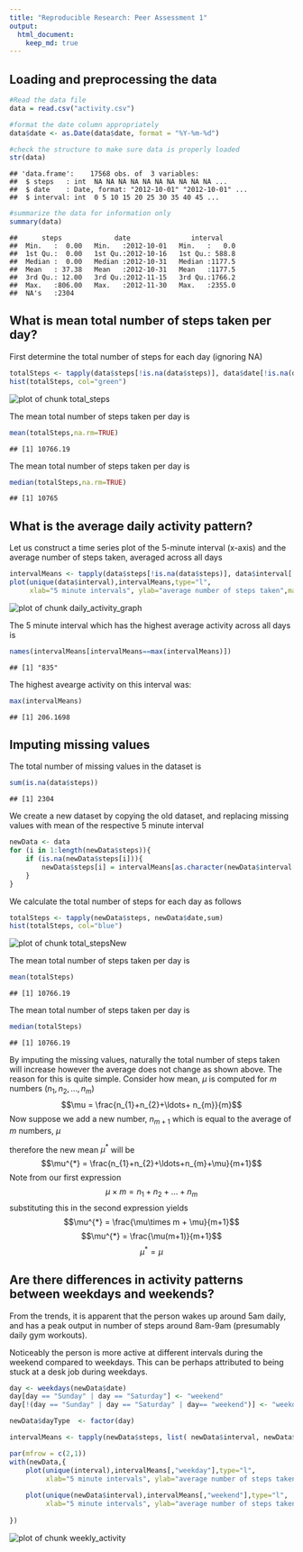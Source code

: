 ```yaml
---
title: "Reproducible Research: Peer Assessment 1"
output: 
  html_document:
    keep_md: true
---
```



## Loading and preprocessing the data


```r
#Read the data file
data = read.csv("activity.csv")

#format the date column appropriately
data$date <- as.Date(data$date, format = "%Y-%m-%d") 

#check the structure to make sure data is properly loaded
str(data)
```

```
## 'data.frame':	17568 obs. of  3 variables:
##  $ steps   : int  NA NA NA NA NA NA NA NA NA NA ...
##  $ date    : Date, format: "2012-10-01" "2012-10-01" ...
##  $ interval: int  0 5 10 15 20 25 30 35 40 45 ...
```

```r
#summarize the data for information only
summary(data)
```

```
##      steps             date               interval     
##  Min.   :  0.00   Min.   :2012-10-01   Min.   :   0.0  
##  1st Qu.:  0.00   1st Qu.:2012-10-16   1st Qu.: 588.8  
##  Median :  0.00   Median :2012-10-31   Median :1177.5  
##  Mean   : 37.38   Mean   :2012-10-31   Mean   :1177.5  
##  3rd Qu.: 12.00   3rd Qu.:2012-11-15   3rd Qu.:1766.2  
##  Max.   :806.00   Max.   :2012-11-30   Max.   :2355.0  
##  NA's   :2304
```


## What is mean total number of steps taken per day?

First determine the total number of steps for each day (ignoring NA)

```r
totalSteps <- tapply(data$steps[!is.na(data$steps)], data$date[!is.na(data$steps)],sum)
hist(totalSteps, col="green")
```

![plot of chunk total_steps](figure/total_steps-1.png) 

The mean total number of steps taken per day is 

```r
mean(totalSteps,na.rm=TRUE)
```

```
## [1] 10766.19
```

The mean total number of steps taken per day is 

```r
median(totalSteps,na.rm=TRUE)
```

```
## [1] 10765
```


## What is the average daily activity pattern?

Let us construct a time series plot  of the 5-minute interval (x-axis) and the average number of steps taken, averaged across all days

```r
intervalMeans <- tapply(data$steps[!is.na(data$steps)], data$interval[!is.na(data$steps)],mean)
plot(unique(data$interval),intervalMeans,type="l",
     xlab="5 minute intervals", ylab="average number of steps taken",main="Average daily activity")
```

![plot of chunk daily_activity_graph](figure/daily_activity_graph-1.png) 

The 5 minute interval which has the highest average activity across all days is

```r
names(intervalMeans[intervalMeans==max(intervalMeans)])
```

```
## [1] "835"
```

The highest avearge activity on this interval was:

```r
max(intervalMeans)
```

```
## [1] 206.1698
```

## Imputing missing values

The total number of missing values in the dataset is 

```r
sum(is.na(data$steps))
```

```
## [1] 2304
```

We create a new dataset by copying the old dataset, and replacing missing values with mean of the respective 5 minute interval 

```r
newData <- data
for (i in 1:length(newData$steps)){
    if (is.na(newData$steps[i])){
        newData$steps[i] = intervalMeans[as.character(newData$interval[i])]
    } 
}
```

We calculate the total number of steps for each day as follows

```r
totalSteps <- tapply(newData$steps, newData$date,sum)
hist(totalSteps, col="blue")
```

![plot of chunk total_stepsNew](figure/total_stepsNew-1.png) 

The mean total number of steps taken per day is 

```r
mean(totalSteps)
```

```
## [1] 10766.19
```

The mean total number of steps taken per day is 

```r
median(totalSteps)
```

```
## [1] 10766.19
```

By imputing the missing values, naturally the total number of steps taken will increase however the average does not change as shown above. The reason for this is quite simple.
Consider how mean, $\mu$ is computed for $m$ numbers $(n_{1},n_{2},\ldots, n_{m})$
$$\mu = \frac{n_{1}+n_{2}+\ldots+ n_{m}}{m}$$
Now suppose we add a new number, $n_{m+1}$ which is equal to the average of $m$ numbers, $\mu$

therefore the new mean $\mu^{*}$ will be
$$\mu^{*} = \frac{n_{1}+n_{2}+\ldots+n_{m}+\mu}{m+1}$$
Note from our first expression 
$$\mu\times m = n_{1}+n_{2}+\ldots+ n_{m}$$
substituting this in the second expression yields
$$\mu^{*} = \frac{\mu\times m + \mu}{m+1}$$
$$\mu^{*} = \frac{\mu(m+1)}{m+1}$$
$$\mu^{*} = \mu$$


## Are there differences in activity patterns between weekdays and weekends?

From the trends, it is apparent that the person wakes up around 5am daily, and has a peak output in number of steps around 8am-9am (presumably daily gym workouts). 

Noticeably the person is more active at different intervals during the weekend compared to weekdays. This can be perhaps attributed to being stuck at a desk job during weekdays.



```r
day <- weekdays(newData$date)
day[day == "Sunday" | day == "Saturday"] <- "weekend"
day[!(day == "Sunday" | day == "Saturday" | day== "weekend")] <- "weekday"

newData$dayType  <- factor(day)

intervalMeans <- tapply(newData$steps, list( newData$interval, newData$dayType), mean)

par(mfrow = c(2,1))
with(newData,{
    plot(unique(interval),intervalMeans[,"weekday"],type="l",
         xlab="5 minute intervals", ylab="average number of steps taken", main="Weekday activity")
    
    plot(unique(newData$interval),intervalMeans[,"weekend"],type="l",
         xlab="5 minute intervals", ylab="average number of steps taken", main="Weekend activity") 
    
})
```

![plot of chunk weekly_activity](figure/weekly_activity-1.png) 
